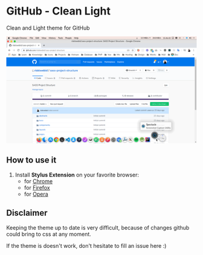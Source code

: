 # GitHub - Clean Light

Clean and Light theme for GitHub

![preview](preview.png)

## How to use it
1. Install **Stylus Extension** on your favorite browser:
    - for [Chrome](https://chrome.google.com/webstore/detail/stylus/clngdbkpkpeebahjckkjfobafhncgmne)
    - for [Firefox](https://addons.mozilla.org/fr/firefox/addon/styl-us/)
    - for [Opera](https://addons.opera.com/en-gb/extensions/details/stylus/)


## Disclaimer
Keeping the theme up to date is very difficult, because of changes github could bring to css at any moment.

If the theme is doesn't work, don't hesitate to fill an issue here :)
